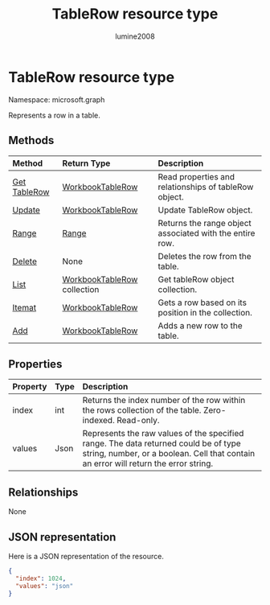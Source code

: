 ﻿---
title: "TableRow resource type"
description: "Represents a row in a table."
author: "lumine2008"
localization_priority: Normal
ms.prod: "excel"
doc_type: resourcePageType
---

# TableRow resource type

Namespace: microsoft.graph

Represents a row in a table.

## Methods

| Method                                        | Return Type                                | Description                                              |
| :-------------------------------------------- | :----------------------------------------- | :------------------------------------------------------- |
| [Get TableRow](../api/tablerow-get.md)        | [WorkbookTableRow](tablerow.md)            | Read properties and relationships of tableRow object.    |
| [Update](../api/tablerow-update.md)           | [WorkbookTableRow](tablerow.md)            | Update TableRow object.                                  |
| [Range](../api/tablerow-range.md)             | [Range](range.md)                          | Returns the range object associated with the entire row. |
| [Delete](../api/tablerow-delete.md)           | None                                       | Deletes the row from the table.                          |
| [List](../api/tablerow-list.md)               | [WorkbookTableRow](tablerow.md) collection | Get tableRow object collection.                          |
| [Itemat](../api/tablerowcollection-itemat.md) | [WorkbookTableRow](tablerow.md)            | Gets a row based on its position in the collection.      |
| [Add](../api/tablerowcollection-add.md)       | [WorkbookTableRow](tablerow.md)            | Adds a new row to the table.                             |

## Properties

| Property | Type | Description                                                                                                                                                                 |
| :------- | :--- | :-------------------------------------------------------------------------------------------------------------------------------------------------------------------------- |
| index    | int  | Returns the index number of the row within the rows collection of the table. Zero-indexed. Read-only.                                                                       |
| values   | Json | Represents the raw values of the specified range. The data returned could be of type string, number, or a boolean. Cell that contain an error will return the error string. |

## Relationships

None

## JSON representation

Here is a JSON representation of the resource.

<!--{
  "blockType": "resource",
  "optionalProperties": [],
  "baseType": "microsoft.graph.entity",
  "@odata.type": "microsoft.graph.workbookTableRow"
}-->

```json
{
  "index": 1024,
  "values": "json"
}

```

<!-- uuid: 8fcb5dbc-d5aa-4681-8e31-b001d5168d79
2015-10-25 14:57:30 UTC -->

<!-- {
  "type": "#page.annotation",
  "description": "TableRow resource",
  "keywords": "",
  "section": "documentation",
  "tocPath": ""
}-->
